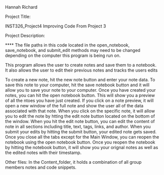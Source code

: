 Hannah Richard

Project Title:

INST326_Project4
Improving Code From Project 3

Project Description:

**** The file paths in this code located in the open_notebook, save_notebook, and submit_edit methods may need to be changed depending on the computer this program is being run on.

This program allows the user to create notes and save them to a notebook. 
It also allows the user to edit their previous notes and tracks the users edits

To create a new note, hit the new note button and enter your note data.
To save this note to your computer, hit the save notebook button and it will allow you to save your note to your computer.
Once you have created your notes, you can hit the open notebook button.
This will show you a preview of all the ntoes you have just created.
If you click on a note preview, it will open a new window of the full note and show the user all of the data associated with that note.
When you click on the specific note, it will allow you to edit the note by htting the edit note button located on the bottom of the window.
When you hit the edit note button, you can edit the content of note in all sections including title, text, tags, links, and author.
When you submit your edits by hitting the submit button, your edited note gets saved.
Once you close all the tabs except for the Main Window, you can reopen the notebook using the open notebook button.
Once you reopen the notebook by hitting the notebook button, it will show you your orignal notes as well as the edited notes with their timestamp.

Other files:
In the Content_folder, it holds a combination of all group members notes and code snippets.


